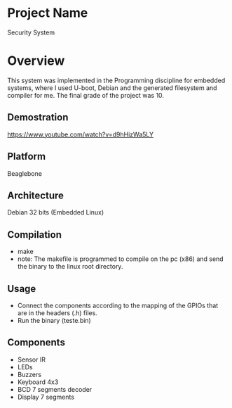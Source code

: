 # Project Name
Security System 

# Overview
This system was implemented in the Programming discipline for embedded systems, where I used U-boot, Debian and the generated filesystem and compiler for me. The final grade of the project was 10.

## Demostration
https://www.youtube.com/watch?v=d9hHizWa5LY

## Platform
Beaglebone

## Architecture
Debian 32 bits (Embedded Linux)

## Compilation
- make
- note: The makefile is programmed to compile on the pc (x86) and send the binary to the linux root directory.

## Usage
- Connect the components according to the mapping of the GPIOs that are in the headers (.h) files.
- Run the binary (teste.bin)

## Components
- Sensor IR
- LEDs
- Buzzers
- Keyboard 4x3
- BCD 7 segments decoder
- Display 7 segments
